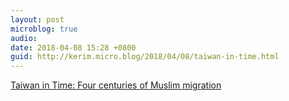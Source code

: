 ```yaml
---
layout: post
microblog: true
audio: 
date: 2018-04-08 15:28 +0800
guid: http://kerim.micro.blog/2018/04/08/taiwan-in-time.html
---
```

[Taiwan in Time: Four centuries of Muslim migration](http://www.taipeitimes.com/News/feat/archives/2018/04/08/2003690900)
